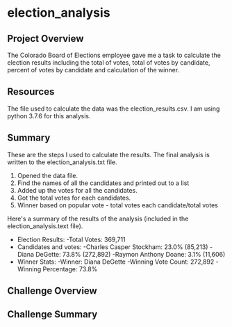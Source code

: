 # election_analysis

## Project Overview
The Colorado Board of Elections employee gave me a task to calculate the election results including the total of votes, total of votes by candidate, percent of votes by candidate and calculation of the winner.

## Resources
The file used to calculate the data was the election_results.csv.
I am using python 3.7.6 for this analysis.

## Summary
These are the steps I used to calculate the results. The final analysis is written to the election_analysis.txt file.
  1. Opened the data file.
  2. Find the names of all the candidates and printed out to a list
  3. Added up the votes for all the candidates.
  4. Got the total votes for each candidates.
  5. Winner based on popular vote - total votes each candidate/total votes

Here's a summary of the results of the analysis (included in the election_analysis.text file).
- Election Results:
  -Total Votes: 369,711
- Candidates and votes:
  -Charles Casper Stockham: 23.0% (85,213)
  -Diana DeGette: 73.8% (272,892)
  -Raymon Anthony Doane: 3.1% (11,606)
- Winner Stats:
  -Winner: Diana DeGette
  -Winning Vote Count: 272,892
  -Winning Percentage: 73.8%


## Challenge Overview

## Challenge Summary
